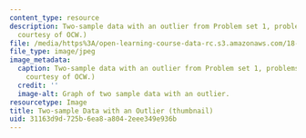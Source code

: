 ```yaml
---
content_type: resource
description: Two-sample data with an outlier from Problem set 1, problems 4-5. (Image
  courtesy of OCW.)
file: /media/https%3A/open-learning-course-data-rc.s3.amazonaws.com/18-465-topics-in-statistics-nonparametrics-and-robustness-spring-2005/31163d9d725b6ea8a8042eee349e936b_18-465s05-th.jpg
file_type: image/jpeg
image_metadata:
  caption: Two-sample data with an outlier from Problem set 1, problems 4-5. (Image
    courtesy of OCW.)
  credit: ''
  image-alt: Graph of two sample data with an outlier.
resourcetype: Image
title: Two-sample Data with an Outlier (thumbnail)
uid: 31163d9d-725b-6ea8-a804-2eee349e936b
---
```

